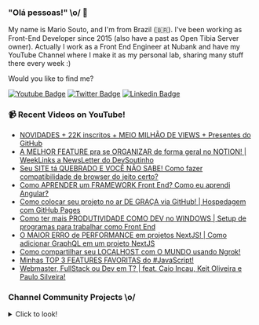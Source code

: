 ### "Olá pessoas!" \o/ 👋

My name is Mario Souto, and I'm from Brazil (🇧🇷). I've been working as Front-End Developer since 2015 (also have a past as Open Tibia Server owner). Actually I work as a Front End Engineer at Nubank and have my YouTube Channel where I make it as my personal lab, sharing many stuff there every week :)

Would you like to find me?

[![Youtube Badge](https://img.shields.io/badge/-Youtube-FF0000?style=flat-square&labelColor=FF0000&logo=youtube&logoColor=white&link=https://youtube.com/c/DevSoutinho)](https://youtube.com/c/DevSoutinho)
[![Twitter Badge](https://img.shields.io/badge/-Twitter-1ca0f1?style=flat-square&labelColor=1ca0f1&logo=twitter&logoColor=white&link=https://twitter.com/omariosouto)](https://twitter.com/omariosouto)
[![Linkedin Badge](https://img.shields.io/badge/-LinkedIn-blue?style=flat-square&logo=Linkedin&logoColor=white&link=https://www.linkedin.com/in/omariosouto)](https://www.linkedin.com/in/omariosouto)

### 📹 Recent Videos on YouTube!

<!-- YOUTUBE:START -->
- [NOVIDADES + 22K inscritos + MEIO MILHÃO DE VIEWS + Presentes do GitHub](https://www.youtube.com/watch?v=8u-6XQPFjS8)
- [A MELHOR FEATURE pra se ORGANIZAR de forma geral no NOTION! | WeekLinks a NewsLetter do DevSoutinho](https://www.youtube.com/watch?v=GwXn1oQ2BGM)
- [Seu SITE tá QUEBRADO E VOCÊ NÃO SABE! Como fazer compatibilidade de browser do jeito certo?](https://www.youtube.com/watch?v=k2pl8NhL_C8)
- [Como APRENDER um FRAMEWORK Front End? Como eu aprendi Angular?](https://www.youtube.com/watch?v=mMMqMk2buzs)
- [Como colocar seu projeto no ar DE GRAÇA via GitHub! | Hospedagem com GitHub Pages](https://www.youtube.com/watch?v=BU-w2_Aae54)
- [Como ter mais PRODUTIVIDADE COMO DEV no WINDOWS | Setup de programas para trabalhar como Front End](https://www.youtube.com/watch?v=MdMT9litmvY)
- [O MAIOR ERRO de PERFORMANCE em projetos NextJS! | Como adicionar GraphQL em um projeto NextJS](https://www.youtube.com/watch?v=7k_2V10H5j0)
- [Como compartilhar seu LOCALHOST com O MUNDO usando Ngrok!](https://www.youtube.com/watch?v=KbO2_yJowXg)
- [Minhas TOP 3 FEATURES FAVORITAS do #JavaScript!](https://www.youtube.com/watch?v=0-Gtl8nAw3c)
- [Webmaster, FullStack ou Dev em T? | feat. Caio Incau, Keit Oliveira e Paulo Silveira!](https://www.youtube.com/watch?v=B0hQgcolYxc)
<!-- YOUTUBE:END -->

### Channel Community Projects \o/
<details>
  <summary>Click to look!</summary>


| Projeto | Imagem |
| --- | --- |
| <!-- CHANNEL_PROJECTS:START -->
| [omariosouto/devsoutinhoflix](https://github.com/omariosouto/devsoutinhoflix) | <img width='500px' src='https://gerador-de-imagens-omariosouto-alura-challenges.vercel.app/api/image-generator?url=https://github.com/omariosouto/devsoutinhoflix'/>
| [alura-challenges/aluraquiz-base](https://github.com/alura-challenges/aluraquiz-base) | <img width='500px' src='https://gerador-de-imagens-omariosouto-alura-challenges.vercel.app/api/image-generator?url=https://github.com/alura-challenges/aluraquiz-base'/>
| [omariosouto/flappy-bird-devsoutinho](https://github.com/omariosouto/flappy-bird-devsoutinho) | <img width='500px' src='https://gerador-de-imagens-omariosouto-alura-challenges.vercel.app/api/image-generator?url=https://github.com/omariosouto/flappy-bird-devsoutinho'/>
| [omariosouto/aluraquiz-devsoutinho](https://github.com/omariosouto/aluraquiz-devsoutinho) | <img width='500px' src='https://gerador-de-imagens-omariosouto-alura-challenges.vercel.app/api/image-generator?url=https://github.com/omariosouto/aluraquiz-devsoutinho'/>
| [omariosouto/devsoutinho-site](https://github.com/omariosouto/devsoutinho-site) | <img width='500px' src='https://gerador-de-imagens-omariosouto-alura-challenges.vercel.app/api/image-generator?url=https://github.com/omariosouto/devsoutinho-site'/>
| [omariosouto/devsoutinho-blog-alurajs](https://github.com/omariosouto/devsoutinho-blog-alurajs) | <img width='500px' src='https://gerador-de-imagens-omariosouto-alura-challenges.vercel.app/api/image-generator?url=https://github.com/omariosouto/devsoutinho-blog-alurajs'/>
| [omariosouto/mvp-devsoutinho](https://github.com/omariosouto/mvp-devsoutinho) | <img width='500px' src='https://gerador-de-imagens-omariosouto-alura-challenges.vercel.app/api/image-generator?url=https://github.com/omariosouto/mvp-devsoutinho'/>
| [manuhon99/spotcast](https://github.com/manuhon99/spotcast) | <img width='500px' src='https://gerador-de-imagens-omariosouto-alura-challenges.vercel.app/api/image-generator?url=https://github.com/manuhon99/spotcast'/>
| [CaelumAulas/wd47remoto-devsoutinho](https://github.com/CaelumAulas/wd47remoto-devsoutinho) | <img width='500px' src='https://gerador-de-imagens-omariosouto-alura-challenges.vercel.app/api/image-generator?url=https://github.com/CaelumAulas/wd47remoto-devsoutinho'/>
| [AlbertoDuranFilho/flappy-bird](https://github.com/AlbertoDuranFilho/flappy-bird) | <img width='500px' src='https://gerador-de-imagens-omariosouto-alura-challenges.vercel.app/api/image-generator?url=https://github.com/AlbertoDuranFilho/flappy-bird'/>
| [RenatoLomba/pokedex-next-js](https://github.com/RenatoLomba/pokedex-next-js) | <img width='500px' src='https://gerador-de-imagens-omariosouto-alura-challenges.vercel.app/api/image-generator?url=https://github.com/RenatoLomba/pokedex-next-js'/>
| [alissonarm/flappy-bird](https://github.com/alissonarm/flappy-bird) | <img width='500px' src='https://gerador-de-imagens-omariosouto-alura-challenges.vercel.app/api/image-generator?url=https://github.com/alissonarm/flappy-bird'/>
| [mspinheiro84/flappy-bird](https://github.com/mspinheiro84/flappy-bird) | <img width='500px' src='https://gerador-de-imagens-omariosouto-alura-challenges.vercel.app/api/image-generator?url=https://github.com/mspinheiro84/flappy-bird'/>
| [guilhermeG23/Fork-flappy-bird-devsoutinho](https://github.com/guilhermeG23/Fork-flappy-bird-devsoutinho) | <img width='500px' src='https://gerador-de-imagens-omariosouto-alura-challenges.vercel.app/api/image-generator?url=https://github.com/guilhermeG23/Fork-flappy-bird-devsoutinho'/>
| [codemasters92/Flappy-Bird---DevSoutinho](https://github.com/codemasters92/Flappy-Bird---DevSoutinho) | <img width='500px' src='https://gerador-de-imagens-omariosouto-alura-challenges.vercel.app/api/image-generator?url=https://github.com/codemasters92/Flappy-Bird---DevSoutinho'/>
| [maicon-deivid05/Flappy-bird-curso-DevSoutinho](https://github.com/maicon-deivid05/Flappy-bird-curso-DevSoutinho) | <img width='500px' src='https://gerador-de-imagens-omariosouto-alura-challenges.vercel.app/api/image-generator?url=https://github.com/maicon-deivid05/Flappy-bird-curso-DevSoutinho'/>
| [TiMacedoC/Flappy-Bird-by-DEVsoutinho](https://github.com/TiMacedoC/Flappy-Bird-by-DEVsoutinho) | <img width='500px' src='https://gerador-de-imagens-omariosouto-alura-challenges.vercel.app/api/image-generator?url=https://github.com/TiMacedoC/Flappy-Bird-by-DEVsoutinho'/>
| [robsonamendonca/scrumquiz](https://github.com/robsonamendonca/scrumquiz) | <img width='500px' src='https://gerador-de-imagens-omariosouto-alura-challenges.vercel.app/api/image-generator?url=https://github.com/robsonamendonca/scrumquiz'/>
| [rrosset91/flappy-bird-clone](https://github.com/rrosset91/flappy-bird-clone) | <img width='500px' src='https://gerador-de-imagens-omariosouto-alura-challenges.vercel.app/api/image-generator?url=https://github.com/rrosset91/flappy-bird-clone'/>
| [EstherMarie/FlappyBird_DevSoutinho](https://github.com/EstherMarie/FlappyBird_DevSoutinho) | <img width='500px' src='https://gerador-de-imagens-omariosouto-alura-challenges.vercel.app/api/image-generator?url=https://github.com/EstherMarie/FlappyBird_DevSoutinho'/>
| [adriano-valenca/flappy-bird](https://github.com/adriano-valenca/flappy-bird) | <img width='500px' src='https://gerador-de-imagens-omariosouto-alura-challenges.vercel.app/api/image-generator?url=https://github.com/adriano-valenca/flappy-bird'/>
| [karineriquena/flappy-bird](https://github.com/karineriquena/flappy-bird) | <img width='500px' src='https://gerador-de-imagens-omariosouto-alura-challenges.vercel.app/api/image-generator?url=https://github.com/karineriquena/flappy-bird'/>
| [renanzozimo/flappy-bird-rz](https://github.com/renanzozimo/flappy-bird-rz) | <img width='500px' src='https://gerador-de-imagens-omariosouto-alura-challenges.vercel.app/api/image-generator?url=https://github.com/renanzozimo/flappy-bird-rz'/>
| [vitor-kb/narutoquiz-base](https://github.com/vitor-kb/narutoquiz-base) | <img width='500px' src='https://gerador-de-imagens-omariosouto-alura-challenges.vercel.app/api/image-generator?url=https://github.com/vitor-kb/narutoquiz-base'/>
| [lazaro-pontes/spotCast](https://github.com/lazaro-pontes/spotCast) | <img width='500px' src='https://gerador-de-imagens-omariosouto-alura-challenges.vercel.app/api/image-generator?url=https://github.com/lazaro-pontes/spotCast'/>
| [nando-cezar/quiz-alura](https://github.com/nando-cezar/quiz-alura) | <img width='500px' src='https://gerador-de-imagens-omariosouto-alura-challenges.vercel.app/api/image-generator?url=https://github.com/nando-cezar/quiz-alura'/>
| [victordev13/alura-quiz](https://github.com/victordev13/alura-quiz) | <img width='500px' src='https://gerador-de-imagens-omariosouto-alura-challenges.vercel.app/api/image-generator?url=https://github.com/victordev13/alura-quiz'/>
| [pedromaranini/blackmambaQuiz-imersao](https://github.com/pedromaranini/blackmambaQuiz-imersao) | <img width='500px' src='https://gerador-de-imagens-omariosouto-alura-challenges.vercel.app/api/image-generator?url=https://github.com/pedromaranini/blackmambaQuiz-imersao'/>
| [eulaludmila/jogo-flappy-bird](https://github.com/eulaludmila/jogo-flappy-bird) | <img width='500px' src='https://gerador-de-imagens-omariosouto-alura-challenges.vercel.app/api/image-generator?url=https://github.com/eulaludmila/jogo-flappy-bird'/>
| [agsvensson/FlappyBird](https://github.com/agsvensson/FlappyBird) | <img width='500px' src='https://gerador-de-imagens-omariosouto-alura-challenges.vercel.app/api/image-generator?url=https://github.com/agsvensson/FlappyBird'/><!-- CHANNEL_PROJECTS:END -->

</details>

